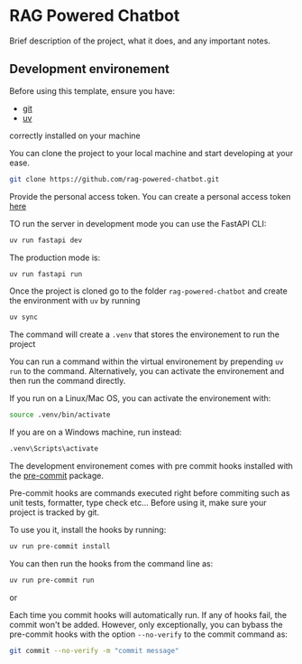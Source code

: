 # RAG Powered Chatbot

Brief description of the project, what it does, and any important notes.

## Development environement

Before using this template,
ensure you have:

- [git](https://git-scm.com/book/en/v2/Getting-Started-Installing-Git)
- [uv](https://docs.astral.sh/uv/getting-started/installation/)

correctly installed on your machine

You can clone the project to your local machine and start developing at your ease.
```bash
git clone https://github.com/rag-powered-chatbot.git
```

Provide the personal access token.
You can create a personal access token [here](https://github.com/-/profile/personal_access_tokens)

TO run the server in development mode you can use the FastAPI CLI:
```bash
uv run fastapi dev
```
The production mode is:
```bash
uv run fastapi run
```

Once the project is cloned go to the folder `rag-powered-chatbot` and create the environment with `uv` by running
```bash
uv sync
```
The command will create a `.venv` that stores the environement to run the project

You can run a command within the virtual environement by prepending `uv run` to the command.
Alternatively, you can activate the environement and then run the command directly.

If you run on a Linux/Mac OS, you can activate the environement with:
```bash
source .venv/bin/activate
```
If you are on a Windows machine, run instead:
```cmd
.venv\Scripts\activate
```


The development environement comes with pre commit hooks installed with the [pre-commit](https://pre-commit.com/) package.

Pre-commit hooks are commands executed right before commiting such as unit tests, formatter, type check etc...
Before using it, make sure your project is tracked by git.

To use you it, install the hooks by running:
```bash
uv run pre-commit install
```


You can then run the hooks from the command line as:
```bash
uv run pre-commit run
```
or

Each time you commit hooks will automatically run.
If any of hooks fail, the commit won't be added.
However, only exceptionally, you can bybass the pre-commit hooks
with the option `--no-verify` to the commit command as:

```bash
git commit --no-verify -m "commit message"
```
